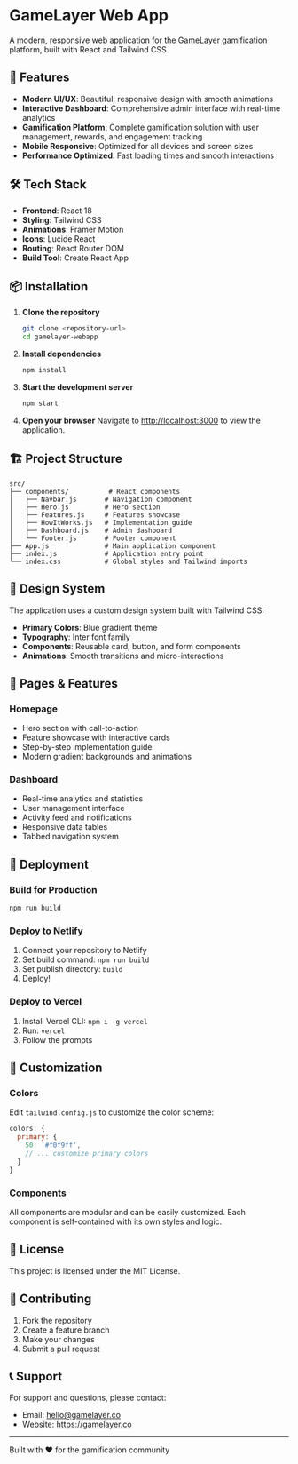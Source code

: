 # GameLayer Web App

A modern, responsive web application for the GameLayer gamification platform, built with React and Tailwind CSS.

## 🚀 Features

- **Modern UI/UX**: Beautiful, responsive design with smooth animations
- **Interactive Dashboard**: Comprehensive admin interface with real-time analytics
- **Gamification Platform**: Complete gamification solution with user management, rewards, and engagement tracking
- **Mobile Responsive**: Optimized for all devices and screen sizes
- **Performance Optimized**: Fast loading times and smooth interactions

## 🛠️ Tech Stack

- **Frontend**: React 18
- **Styling**: Tailwind CSS
- **Animations**: Framer Motion
- **Icons**: Lucide React
- **Routing**: React Router DOM
- **Build Tool**: Create React App

## 📦 Installation

1. **Clone the repository**
   ```bash
   git clone <repository-url>
   cd gamelayer-webapp
   ```

2. **Install dependencies**
   ```bash
   npm install
   ```

3. **Start the development server**
   ```bash
   npm start
   ```

4. **Open your browser**
   Navigate to [http://localhost:3000](http://localhost:3000) to view the application.

## 🏗️ Project Structure

```
src/
├── components/          # React components
│   ├── Navbar.js       # Navigation component
│   ├── Hero.js         # Hero section
│   ├── Features.js     # Features showcase
│   ├── HowItWorks.js   # Implementation guide
│   ├── Dashboard.js    # Admin dashboard
│   └── Footer.js       # Footer component
├── App.js              # Main application component
├── index.js            # Application entry point
└── index.css           # Global styles and Tailwind imports
```

## 🎨 Design System

The application uses a custom design system built with Tailwind CSS:

- **Primary Colors**: Blue gradient theme
- **Typography**: Inter font family
- **Components**: Reusable card, button, and form components
- **Animations**: Smooth transitions and micro-interactions

## 📱 Pages & Features

### Homepage
- Hero section with call-to-action
- Feature showcase with interactive cards
- Step-by-step implementation guide
- Modern gradient backgrounds and animations

### Dashboard
- Real-time analytics and statistics
- User management interface
- Activity feed and notifications
- Responsive data tables
- Tabbed navigation system

## 🚀 Deployment

### Build for Production
```bash
npm run build
```

### Deploy to Netlify
1. Connect your repository to Netlify
2. Set build command: `npm run build`
3. Set publish directory: `build`
4. Deploy!

### Deploy to Vercel
1. Install Vercel CLI: `npm i -g vercel`
2. Run: `vercel`
3. Follow the prompts

## 🔧 Customization

### Colors
Edit `tailwind.config.js` to customize the color scheme:

```javascript
colors: {
  primary: {
    50: '#f0f9ff',
    // ... customize primary colors
  }
}
```

### Components
All components are modular and can be easily customized. Each component is self-contained with its own styles and logic.

## 📄 License

This project is licensed under the MIT License.

## 🤝 Contributing

1. Fork the repository
2. Create a feature branch
3. Make your changes
4. Submit a pull request

## 📞 Support

For support and questions, please contact:
- Email: hello@gamelayer.co
- Website: https://gamelayer.co

---

Built with ❤️ for the gamification community 